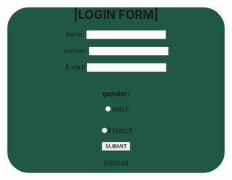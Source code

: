  <center> 
    
<form style="background-color:rgb(31, 88, 69);border-radius:50px">
    <h1>|LOGIN FORM|</h1>
<label for="name">Name:</label>
<input type="text" id="name" name="name" required>
<br>
<br>
<label for="PHONE NUMBER">number:</label>
<input type="number:" id="number" name="number" required>
<br>
<br>
<label for="email">E-mail:</label>
<input type="email:" id="email" name="email" required>
<br>
<br>
<h3>gender:</h3>
<input type="radio" name="ok"/>MALE 
<br><br>

<input type="radio" name="ok"/>FEMALE
<br>
<br>
<a href="https://www.instagram.com/s____u____r____y____a/profilecard/?igsh=NXdyaTI2eXluamg0"><button> SUBMIT</button></a>
<br>
<br>
<a href="https://www.instagram.com/s____u____r____y____a/profilecard/?igsh=NXdyaTI2eXluamg0">about us</a>
<br>
<br>
</form>
</center>
